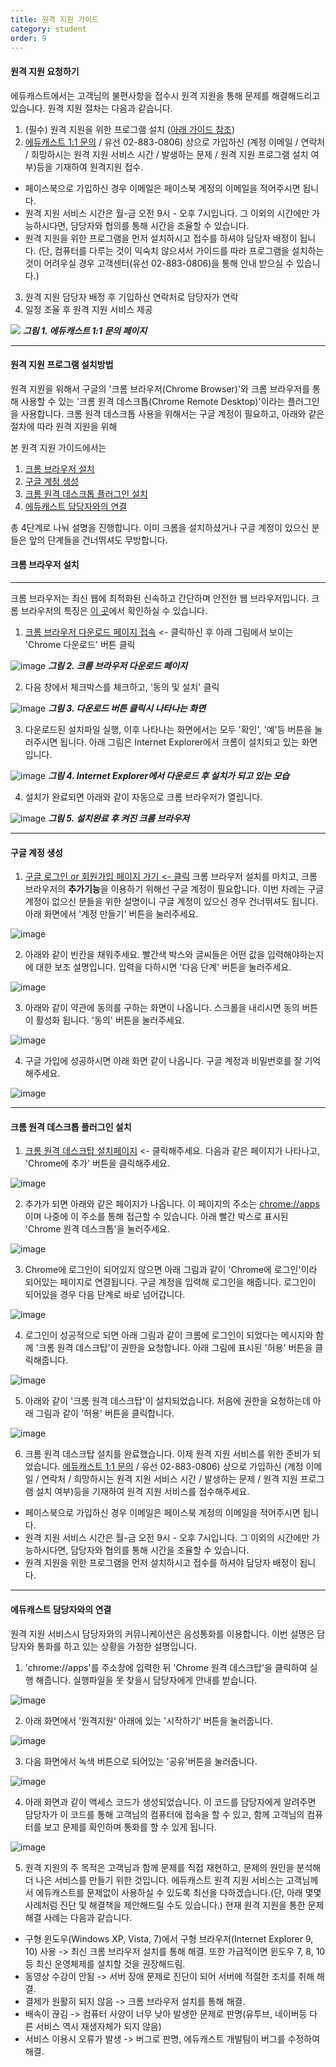 ```yaml
---
title: 원격 지원 가이드
category: student
order: 9
---
```

#### 원격 지원 요청하기
에듀캐스트에서는 고객님의 불편사항을 접수시 원격 지원을 통해 문제를 해결해드리고 있습니다. 원격 지원 절차는 다음과 같습니다.

1. (필수) 원격 지원을 위한 프로그램 설치 ([아래 가이드 참조](#원격-지원-프로그램-설치방법))
2. [에듀캐스트 1:1 문의](https://educast.pro/support/inquiry/) / 유선 02-883-0806) 상으로 가입하신 (계정 이메일 / 연락처 / 희망하시는 원격 지원 서비스 시간 / 발생하는 문제 / 원격 지원 프로그램 설치 여부)등을 기재하여 원격지원 접수.
  * 페이스북으로 가입하신 경우 이메일은 페이스북 계정의 이메일을 적어주시면 됩니다.  
  * 원격 지원 서비스 시간은 월-금 오전 9시 - 오후 7시입니다. 그 이외의 시간에만 가능하시다면, 담당자와 협의를 통해 시간을 조율할 수 있습니다.
  * 원격 지원을 위한 프로그램을 먼저 설치하시고 접수를 하셔야 담당자 배정이 됩니다. (단, 컴퓨터를 다루는 것이 익숙치 않으셔서 가이드를 따라 프로그램을 설치하는 것이 어려우실 경우 고객센터(유선 02-883-0806)을 통해 안내 받으실 수 있습니다.)
3. 원격 지원 담당자 배정 후 기입하신 연락처로 담당자가 연락  
4. 일정 조율 후 원격 지원 서비스 제공  

![](https://cloud.githubusercontent.com/assets/7759511/20472990/02ea493a-b001-11e6-8fea-359bbc2b81aa.png)
***그림 1. 에듀캐스트 1:1 문의 페이지***

---

#### 원격 지원 프로그램 설치방법
원격 지원을 위해서 구글의 '크롬 브라우저(Chrome Browser)'와 크롬 브라우저를 통해 사용할 수 있는 '크롬 원격 데스크톱(Chrome Remote Desktop)'이라는 플러그인을 사용합니다. 크롬 원격 데스크톱 사용을 위해서는 구글 계정이 필요하고, 아래와 같은 절차에 따라 원격 지원을 위해  

본 원격 지원 가이드에서는  

1. [크롬 브라우저 설치](#크롬-브라우저-설치)  
2. [구글 계정 생성](#구글-계정-설정)  
3. [크롬 원격 데스크톱 플러그인 설치](#크롬-원격-데스크톱-플러그인-설치)  
4. [에듀캐스트 담당자와의 연결](#에듀캐스트-담당자와의-연결)  

총 4단계로  나눠 설명을 진행합니다. 이미 크롬을 설치하셨거나 구글 계정이 있으신 분들은 앞의 단계들을 건너뛰셔도 무방합니다.

#### 크롬 브라우저 설치

---

크롬 브라우저는 최신 웹에 최적화된 신속하고 간단하며 안전한 웹 브라우저입니다. 크롬 브라우저의 특징은 [이 곳](https://www.google.co.kr/chrome/browser/features.html)에서 확인하실 수 있습니다. 

1) [크롬 브라우저 다운로드 페이지 접속](https://www.google.co.kr/chrome/browser/desktop/index.html) <- 클릭하신 후 아래 그림에서 보이는 'Chrome 다운로드' 버튼 클릭  


![image](https://cloud.githubusercontent.com/assets/7759511/20475463/5bbaab28-b00f-11e6-983e-a4d4ef3a5e91.png)
***그림 2. 크롬 브라우저 다운로드 페이지***


2) 다음 창에서 체크박스를 체크하고, '동의 및 설치' 클릭


![image](https://cloud.githubusercontent.com/assets/7759511/20475511/9b340182-b00f-11e6-8edb-15360ccd7ca7.png)
***그림 3. 다운로드 버튼 클릭시 나타나는 화면***


3) 다운로드된 설치파일 실행, 이후 나타나는 화면에서는 모두 '확인', '예'등 버튼을 눌러주시면 됩니다. 아래 그림은 Internet Explorer에서 크롬이 설치되고 있는 화면입니다.


![image](https://cloud.githubusercontent.com/assets/7759511/20475876/5095e2a6-b011-11e6-88bf-fd63cecf1862.png)
***그림 4. Internet Explorer에서 다운로드 후 설치가 되고 있는 모습***


4) 설치가 완료되면 아래와 같이 자동으로 크롬 브라우저가 열립니다.


![image](https://cloud.githubusercontent.com/assets/7759511/20475990/0b599b32-b012-11e6-834c-441e803bffb0.png)
***그림 5. 설치완료 후 켜진 크롬 브라우저***

---

#### 구글 계정 생성
1) [구글 로그인 or 회원가입 페이지 가기 <- 클릭](https://accounts.google.com/ServiceLogin)
크롬 브라우저 설치를 마치고, 크롬 브라우저의 **추가기능**을 이용하기 위해선 구글 계정이 필요합니다. 이번 차례는 구글 계정이 없으신 분들을 위한 설명이니 구글 계정이 있으신 경우 건너뛰셔도 됩니다. 아래 화면에서 '계정 만들기' 버튼을 눌러주세요.


![image](https://cloud.githubusercontent.com/assets/7759511/20478659/5eda08d0-b01e-11e6-9153-b60c3df5ad98.png)


2) 아래와 같이 빈칸을 채워주세요. 빨간색 박스와 글씨들은 어떤 값을 입력해야하는지에 대한 보조 설명입니다. 입력을 다하시면 '다음 단계' 버튼을 눌러주세요. 


![image](https://cloud.githubusercontent.com/assets/7759511/20479125/5a164bb8-b020-11e6-9840-ef8800a76b7d.png)


3) 아래와 같이 약관에 동의를 구하는 화면이 나옵니다. 스크롤을 내리시면 동의 버튼이 활성화 됩니다. '동의' 버튼을 눌러주세요.


![image](https://cloud.githubusercontent.com/assets/7759511/20479393/5bbc95fc-b021-11e6-8a63-6addaf00f2c7.png)


4) 구글 가입에 성공하시면 아래 화면 같이 나옵니다. 구글 계정과 비밀번호를 잘 기억해주세요.


![image](https://cloud.githubusercontent.com/assets/7759511/20479436/8747e000-b021-11e6-9cb6-9ac4aafb3032.png)

---

#### 크롬 원격 데스크톱 플러그인 설치
1) [크롬 원격 데스크탑 설치페이지](https://chrome.google.com/webstore/detail/chrome-remote-desktop/gbchcmhmhahfdphkhkmpfmihenigjmpp?hl=ko) <- 클릭해주세요. 다음과 같은 페이지가 나타나고, 'Chrome에 추가' 버튼을 클릭해주세요.


![image](https://cloud.githubusercontent.com/assets/7759511/20479793/eda9846a-b022-11e6-9426-62fcb49e297c.png)


2) 추가가 되면 아래와 같은 페이지가 나옵니다. 이 페이지의 주소는 [chrome://apps](chrome://apps) 이며 나중에 이 주소를 통해 접근할 수 있습니다. 아래 빨간 박스로 표시된 'Chrome 원격 데스크톱'을 눌러주세요.


![image](https://cloud.githubusercontent.com/assets/7759511/20479844/20a1bfea-b023-11e6-95a7-fd2cc5cd2978.png)


3) Chrome에 로그인이 되어있지 않으면 아래 그림과 같이 'Chrome에 로그인'이라 되어있는 페이지로 연결됩니다. 구글 계정을 입력해 로그인을 해줍니다. 로그인이 되어있을 경우 다음 단계로 바로 넘어갑니다.


![image](https://cloud.githubusercontent.com/assets/7759511/20480040/2334da84-b024-11e6-87ce-9ed05c7f5883.png)


4) 로그인이 성공적으로 되면 아래 그림과 같이 크롬에 로그인이 되었다는 메시지와 함께 '크롬 원격 데스크탑'이 권한을 요청합니다. 아래 그림에 표시된 '허용' 버튼을 클릭해줍니다.


![image](https://cloud.githubusercontent.com/assets/7759511/20480080/64b18368-b024-11e6-8588-86521fd8c00a.png)


5) 아래와 같이 '크롬 원격 데스크탑'이 설치되었습니다. 처음에 권한을 요청하는데 아래 그림과 같이 '허용' 버튼을 클릭합니다.


![image](https://cloud.githubusercontent.com/assets/7759511/20480176/c800f390-b024-11e6-9952-c65ee74a721c.png)


6) 크롬 원격 데스크탑 설치를 완료했습니다. 이제 원격 지원 서비스를 위한 준비가 되었습니다. [에듀캐스트 1:1 문의](https://educast.pro/support/inquiry/) / 유선 02-883-0806) 상으로 가입하신 (계정 이메일 / 연락처 / 희망하시는 원격 지원 서비스 시간 / 발생하는 문제 / 원격 지원 프로그램 설치 여부)등을 기재하여 원격 지원 서비스를 접수해주세요.
  * 페이스북으로 가입하신 경우 이메일은 페이스북 계정의 이메일을 적어주시면 됩니다.  
  * 원격 지원 서비스 시간은 월-금 오전 9시 - 오후 7시입니다. 그 이외의 시간에만 가능하시다면, 담당자와 협의를 통해 시간을 조율할 수 있습니다.
  * 원격 지원을 위한 프로그램을 먼저 설치하시고 접수를 하셔야 담당자 배정이 됩니다.

---

#### 에듀캐스트 담당자와의 연결
원격 지원 서비스시 담당자와의 커뮤니케이션은 음성통화를 이용합니다. 이번 설명은 담당자와 통화를 하고 있는 상황을 가정한 설명입니다.


1) 'chrome://apps'를 주소창에 입력한 뒤 'Chrome 원격 데스크탑'을 클릭하여 실행 해줍니다. 실행파일을 못 찾을시 담당자에게 안내를 받습니다.


![image](https://cloud.githubusercontent.com/assets/7759511/20479844/20a1bfea-b023-11e6-95a7-fd2cc5cd2978.png)


2) 아래 화면에서 '원격지원' 아래에 있는 '시작하기' 버튼을 눌러줍니다.


![image](https://cloud.githubusercontent.com/assets/7759511/20480552/572fb190-b026-11e6-8e14-f7ab87814ac8.png)


3) 다음 화면에서 녹색 버튼으로 되어있는 '공유'버튼을 눌러줍니다.


![image](https://cloud.githubusercontent.com/assets/7759511/20480585/859c8c88-b026-11e6-92ae-f71bcb5ea376.png)


4) 아래 화면과 같이 액세스 코드가 생성되었습니다. 이 코드를 담당자에게 알려주면 담당자가 이 코드를 통해 고객님의 컴퓨터에 접속을 할 수 있고, 함께 고객님의 컴퓨터를 보고 문제를 확인하며 통화를 할 수 있게 됩니다. 


![image](https://cloud.githubusercontent.com/assets/7759511/20480714/15095266-b027-11e6-8e7a-291fff6f314f.png)


5) 원격 지원의 주 목적은 고객님과 함께 문제를 직접 재현하고, 문제의 원인을 분석해 더 나은 서비스를 만들기 위한 것입니다. 에듀캐스트 원격 지원 서비스는 고객님께서 에듀캐스트를 문제없이 사용하실 수 있도록 최선을 다하겠습니다.(단, 아래 몇몇 사례처럼 진단 및 해결책을 제안해드릴 수도 있습니다.) 현재 원격 지원을 통한 문제 해결 사례는 다음과 같습니다. 


- 구형 윈도우(Windows XP, Vista, 7)에서 구형 브라우저(Internet Explorer 9, 10) 사용 -> 최신 크롬 브라우저 설치를 통해 해결. 또한 가급적이면 윈도우 7, 8, 10등 최신 운영체제를 설치할 것을 권장해드림.
- 동영상 수강이 안됨 -> 서버 장애 문제로 진단이 되어 서버에 적절한 조치를 취해 해결.  
- 결제가 원활히 되지 않음 -> 크롬 브라우저 설치를 통해 해결.
- 배속이 끊김 -> 컴퓨터 사양이 너무 낮아 발생한 문제로 판명(유투브, 네이버등 다른 서비스 역시 재생자체가 되지 않음)
- 서비스 이용시 오류가 발생 -> 버그로 판명, 에듀캐스트 개발팀이 버그를 수정하여 해결.
